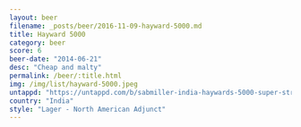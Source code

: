 ```yaml
---
layout: beer
filename: _posts/beer/2016-11-09-hayward-5000.md
title: Hayward 5000
category: beer
score: 6
beer-date: "2014-06-21"
desc: "Cheap and malty"
permalink: /beer/:title.html
img: /img/list/hayward-5000.jpeg
untappd: "https://untappd.com/b/sabmiller-india-haywards-5000-super-strong-beer/5515"
country: "India"
style: "Lager - North American Adjunct"
---
```

